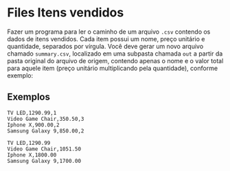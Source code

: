 # Files Itens vendidos

Fazer um programa para ler o caminho de um arquivo `.csv` contendo os dados de itens vendidos. Cada item possui um nome, preço unitário e quantidade, separados por vírgula. Você deve gerar um novo arquivo chamado `summary.csv`, localizado em uma subpasta chamada `out` a partir da pasta original do arquivo de origem, contendo apenas o nome e o valor total para aquele item (preço unitário multiplicando pela quantidade), conforme exemplo:

## Exemplos

```csv
TV LED,1290.99,1
Video Game Chair,350.50,3
Iphone X,900.00,2
Samsung Galaxy 9,850.00,2
```

```csv
TV LED,1290.99
Video Game Chair,1051.50
Iphone X,1800.00
Samsung Galaxy 9,1700.00
```
